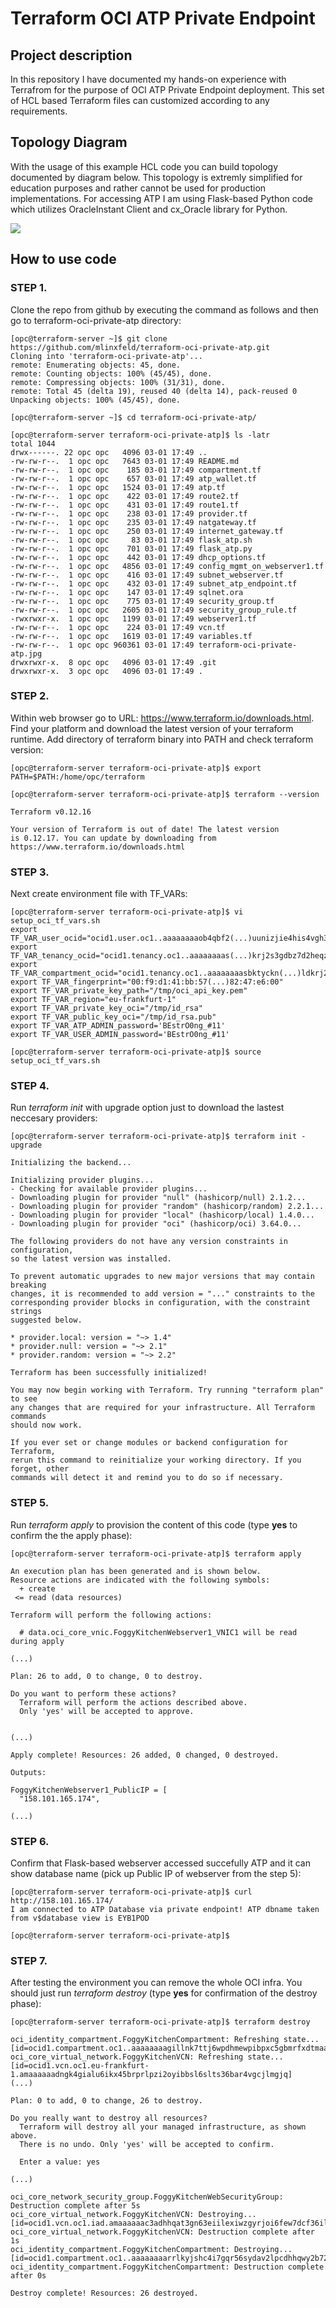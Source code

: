 # Terraform OCI ATP Private Endpoint

## Project description

In this repository I have documented my hands-on experience with Terrafrom for the purpose of OCI ATP Private Endpoint deployment. This set of HCL based Terraform files can customized according to any requirements.  

## Topology Diagram 

With the usage of this example HCL code you can build topology documented by diagram below. This topology is extremly simplified for education purposes and rather cannot be used for production implementations. For accessing ATP I am using Flask-based Python code which utilizes OracleInstant Client and cx_Oracle library 
for Python. 

![](terraform-oci-private-atp.png)

## How to use code 

### STEP 1.

Clone the repo from github by executing the command as follows and then go to terraform-oci-private-atp directory:

```
[opc@terraform-server ~]$ git clone https://github.com/mlinxfeld/terraform-oci-private-atp.git
Cloning into 'terraform-oci-private-atp'...
remote: Enumerating objects: 45, done.
remote: Counting objects: 100% (45/45), done.
remote: Compressing objects: 100% (31/31), done.
remote: Total 45 (delta 19), reused 40 (delta 14), pack-reused 0
Unpacking objects: 100% (45/45), done.

[opc@terraform-server ~]$ cd terraform-oci-private-atp/

[opc@terraform-server terraform-oci-private-atp]$ ls -latr
total 1044
drwx------. 22 opc opc   4096 03-01 17:49 ..
-rw-rw-r--.  1 opc opc   7643 03-01 17:49 README.md
-rw-rw-r--.  1 opc opc    185 03-01 17:49 compartment.tf
-rw-rw-r--.  1 opc opc    657 03-01 17:49 atp_wallet.tf
-rw-rw-r--.  1 opc opc   1524 03-01 17:49 atp.tf
-rw-rw-r--.  1 opc opc    422 03-01 17:49 route2.tf
-rw-rw-r--.  1 opc opc    431 03-01 17:49 route1.tf
-rw-rw-r--.  1 opc opc    238 03-01 17:49 provider.tf
-rw-rw-r--.  1 opc opc    235 03-01 17:49 natgateway.tf
-rw-rw-r--.  1 opc opc    250 03-01 17:49 internet_gateway.tf
-rw-rw-r--.  1 opc opc     83 03-01 17:49 flask_atp.sh
-rw-rw-r--.  1 opc opc    701 03-01 17:49 flask_atp.py
-rw-rw-r--.  1 opc opc    442 03-01 17:49 dhcp_options.tf
-rw-rw-r--.  1 opc opc   4856 03-01 17:49 config_mgmt_on_webserver1.tf
-rw-rw-r--.  1 opc opc    416 03-01 17:49 subnet_webserver.tf
-rw-rw-r--.  1 opc opc    432 03-01 17:49 subnet_atp_endpoint.tf
-rw-rw-r--.  1 opc opc    147 03-01 17:49 sqlnet.ora
-rw-rw-r--.  1 opc opc    775 03-01 17:49 security_group.tf
-rw-rw-r--.  1 opc opc   2605 03-01 17:49 security_group_rule.tf
-rwxrwxr-x.  1 opc opc   1199 03-01 17:49 webserver1.tf
-rw-rw-r--.  1 opc opc    224 03-01 17:49 vcn.tf
-rw-rw-r--.  1 opc opc   1619 03-01 17:49 variables.tf
-rw-rw-r--.  1 opc opc 960361 03-01 17:49 terraform-oci-private-atp.jpg
drwxrwxr-x.  8 opc opc   4096 03-01 17:49 .git
drwxrwxr-x.  3 opc opc   4096 03-01 17:49 .

```

### STEP 2.

Within web browser go to URL: https://www.terraform.io/downloads.html. Find your platform and download the latest version of your terraform runtime. Add directory of terraform binary into PATH and check terraform version:

```
[opc@terraform-server terraform-oci-private-atp]$ export PATH=$PATH:/home/opc/terraform

[opc@terraform-server terraform-oci-private-atp]$ terraform --version

Terraform v0.12.16

Your version of Terraform is out of date! The latest version
is 0.12.17. You can update by downloading from https://www.terraform.io/downloads.html
```

### STEP 3. 
Next create environment file with TF_VARs:

```
[opc@terraform-server terraform-oci-private-atp]$ vi setup_oci_tf_vars.sh
export TF_VAR_user_ocid="ocid1.user.oc1..aaaaaaaaob4qbf2(...)uunizjie4his4vgh3jx5jxa"
export TF_VAR_tenancy_ocid="ocid1.tenancy.oc1..aaaaaaaas(...)krj2s3gdbz7d2heqzzxn7pe64ksbia"
export TF_VAR_compartment_ocid="ocid1.tenancy.oc1..aaaaaaaasbktyckn(...)ldkrj2s3gdbz7d2heqzzxn7pe64ksbia"
export TF_VAR_fingerprint="00:f9:d1:41:bb:57(...)82:47:e6:00"
export TF_VAR_private_key_path="/tmp/oci_api_key.pem"
export TF_VAR_region="eu-frankfurt-1"
export TF_VAR_private_key_oci="/tmp/id_rsa"
export TF_VAR_public_key_oci="/tmp/id_rsa.pub"
export TF_VAR_ATP_ADMIN_password='BEstrO0ng_#11'
export TF_VAR_USER_ADMIN_password='BEstrO0ng_#11'

[opc@terraform-server terraform-oci-private-atp]$ source setup_oci_tf_vars.sh
```

### STEP 4.
Run *terraform init* with upgrade option just to download the lastest neccesary providers:

```
[opc@terraform-server terraform-oci-private-atp]$ terraform init -upgrade

Initializing the backend...

Initializing provider plugins...
- Checking for available provider plugins...
- Downloading plugin for provider "null" (hashicorp/null) 2.1.2...
- Downloading plugin for provider "random" (hashicorp/random) 2.2.1...
- Downloading plugin for provider "local" (hashicorp/local) 1.4.0...
- Downloading plugin for provider "oci" (hashicorp/oci) 3.64.0...

The following providers do not have any version constraints in configuration,
so the latest version was installed.

To prevent automatic upgrades to new major versions that may contain breaking
changes, it is recommended to add version = "..." constraints to the
corresponding provider blocks in configuration, with the constraint strings
suggested below.

* provider.local: version = "~> 1.4"
* provider.null: version = "~> 2.1"
* provider.random: version = "~> 2.2"

Terraform has been successfully initialized!

You may now begin working with Terraform. Try running "terraform plan" to see
any changes that are required for your infrastructure. All Terraform commands
should now work.

If you ever set or change modules or backend configuration for Terraform,
rerun this command to reinitialize your working directory. If you forget, other
commands will detect it and remind you to do so if necessary.
```

### STEP 5.
Run *terraform apply* to provision the content of this code (type **yes** to confirm the the apply phase):

```
[opc@terraform-server terraform-oci-private-atp]$ terraform apply 

An execution plan has been generated and is shown below.
Resource actions are indicated with the following symbols:
  + create
 <= read (data resources)

Terraform will perform the following actions:

  # data.oci_core_vnic.FoggyKitchenWebserver1_VNIC1 will be read during apply

(...)

Plan: 26 to add, 0 to change, 0 to destroy.

Do you want to perform these actions?
  Terraform will perform the actions described above.
  Only 'yes' will be accepted to approve.


(...)

Apply complete! Resources: 26 added, 0 changed, 0 destroyed.

Outputs:

FoggyKitchenWebserver1_PublicIP = [
  "158.101.165.174",

(...)

```

### STEP 6.
Confirm that Flask-based webserver accessed succefully ATP and it can show database name (pick up Public IP of webserver from the step 5):

```
[opc@terraform-server terraform-oci-private-atp]$ curl http://158.101.165.174/
I am connected to ATP Database via private endpoint! ATP dbname taken from v$database view is EYB1POD

[opc@terraform-server terraform-oci-private-atp]$
```


### STEP 7.
After testing the environment you can remove the whole OCI infra. You should just run *terraform destroy* (type **yes** for confirmation of the destroy phase):

```
[opc@terraform-server terraform-oci-private-atp]$ terraform destroy

oci_identity_compartment.FoggyKitchenCompartment: Refreshing state... [id=ocid1.compartment.oc1..aaaaaaaagillnk7ttj6wpdhmewpibpxc5gbmrfxdtmaa3gfgjzbudesm3tsq]
oci_core_virtual_network.FoggyKitchenVCN: Refreshing state... [id=ocid1.vcn.oc1.eu-frankfurt-1.amaaaaaadngk4gialu6ikx45brprlpzi2oyibbsl6slts36bar4vgcjlmgjq]
(...)

Plan: 0 to add, 0 to change, 26 to destroy.

Do you really want to destroy all resources?
  Terraform will destroy all your managed infrastructure, as shown above.
  There is no undo. Only 'yes' will be accepted to confirm.

  Enter a value: yes

(...)

oci_core_network_security_group.FoggyKitchenWebSecurityGroup: Destruction complete after 5s
oci_core_virtual_network.FoggyKitchenVCN: Destroying... [id=ocid1.vcn.oc1.iad.amaaaaaac3adhhqat3gn63eiilexiwzgyrjoi6few7dcf36ilddupukf6mpa]
oci_core_virtual_network.FoggyKitchenVCN: Destruction complete after 1s
oci_identity_compartment.FoggyKitchenCompartment: Destroying... [id=ocid1.compartment.oc1..aaaaaaaarrlkyjshc4i7gqr56sydav2lpcdhhqwy2b72mj6iruy3r4z3j7ra]
oci_identity_compartment.FoggyKitchenCompartment: Destruction complete after 0s

Destroy complete! Resources: 26 destroyed.
```
